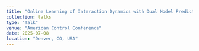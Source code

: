 ```yaml
---
title: "Online Learning of Interaction Dynamics with Dual Model Predictive Control for Multi-Agent Systems Using Gaussian Processes"
collection: talks
type: "Talk"
venue: "American Control Conference"
date: 2025-07-08
location: "Denver, CO, USA"
---
```

